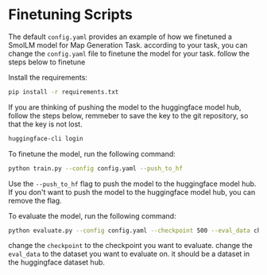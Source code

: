 # Finetuning Scripts

The default `config.yaml` provides an example of how we finetuned a SmolLM model for Map Generation Task. according to
your task, you can change the `config.yaml` file to finetune the model for your task. follow the steps below to finetune

Install the requirements:
```bash
pip install -r requirements.txt
```

If you are thinking of pushing the model to the huggingface model hub, follow the steps below, remmeber to save the key
to the git repository, so that the key is not lost.
```bash
huggingface-cli login
```

To finetune the model, run the following command:
```bash
python train.py --config config.yaml --push_to_hf
```

Use the `--push_to_hf` flag to push the model to the huggingface model hub. If you don't want to push the model to the
huggingface model hub, you can remove the flag.

To evaluate the model, run the following command:
```bash
python evaluate.py --config config.yaml --checkpoint 500 --eval_data chandralegend/mtllm_eval
```
change the `checkpoint` to the checkpoint you want to evaluate.
change the `eval_data` to the dataset you want to evaluate on. it should be a dataset in the huggingface dataset hub.